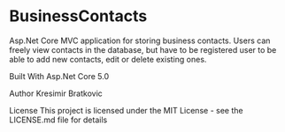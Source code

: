 # BusinessContacts
Asp.Net Core MVC application for storing business contacts.
Users can freely view contacts in the database, but have to be registered user to be able to add new contacts, edit or delete existing ones.

Built With
Asp.Net Core 5.0

Author
Kresimir Bratkovic

License
This project is licensed under the MIT License - see the LICENSE.md file for details
